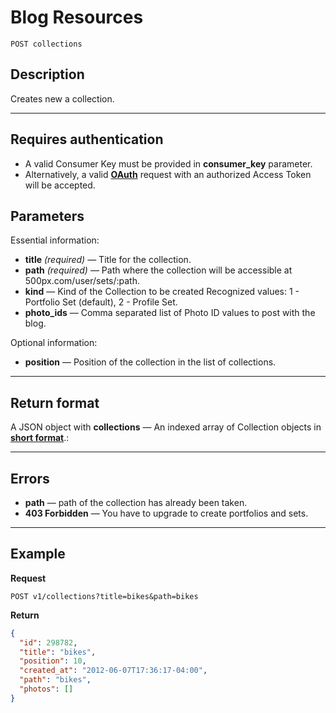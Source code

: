 # Blog Resources

    POST collections

## Description
Creates new a collection.

***

## Requires authentication
* A valid Consumer Key must be provided in **consumer_key** parameter.
* Alternatively, a valid **[OAuth][]** request with an authorized Access Token will be accepted.

## Parameters

Essential information:

- **title** _(required)_ — Title for the collection.
- **path** _(required)_ — Path where the collection will be accessible at 500px.com/user/sets/:path.
- **kind** — Kind of the Collection to be created Recognized values: 1 - Portfolio Set (default), 2 - Profile Set.
- **photo_ids** — Comma separated list of Photo ID values to post with the blog.

Optional information:

- **position** — Position of the collection in the list of collections.

***

## Return format
A JSON object with **collections** — An indexed array of Collection objects in **[short format][]**.:

***

## Errors

- **path** — path of the collection has already been taken.
- **403 Forbidden** — You have to upgrade to create portfolios and sets.

***

## Example
**Request**

    POST v1/collections?title=bikes&path=bikes

**Return**
``` json
{
  "id": 298782,
  "title": "bikes",
  "position": 10,
  "created_at": "2012-06-07T17:36:17-04:00",
  "path": "bikes",
  "photos": []
}
```

[OAuth]: https://github.com/500px/api-documentation/tree/master/authentication
[Feature]: https://github.com/500px/api-documentation/blob/master/basics/formats_and_terms.md#500px-photo-terms
[short format]: https://github.com/500px/api-documentation/blob/master/basics/formats_and_terms.md#short-format-1